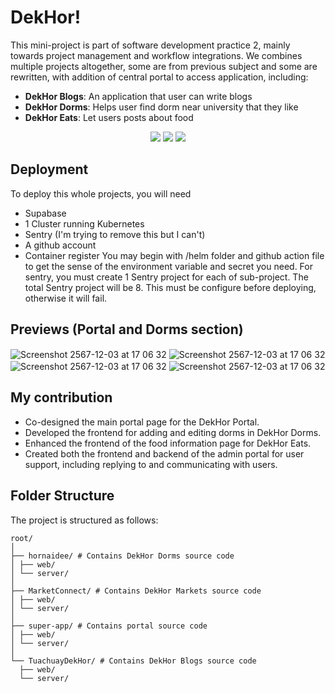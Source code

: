 # DekHor!
This mini-project is part of software development practice 2, mainly towards project management and workflow integrations. We combines multiple projects altogether, some are from previous subject and some are rewritten, with addition of central portal to access application, including:
- **DekHor Blogs**: An application that user can write blogs
- **DekHor Dorms**: Helps user find dorm near university that they like
- **DekHor Eats**: Let users posts about food

<p align="center">
    <img src="https://img.shields.io/github/contributors/NickKhunapoj/dekhor-portal?color=dark-green"> <img src="https://img.shields.io/github/stars/NickKhunapoj/dekhor-portal?style=social"> <img src="https://img.shields.io/github/license/NickKhunapoj/dekhor-portal">

## Deployment
To deploy this whole projects, you will need
- Supabase
- 1 Cluster running Kubernetes
- Sentry (I'm trying to remove this but I can't)
- A github account
- Container register
You may begin with /helm folder and github action file to get the sense of the environment variable and secret you need.
For sentry, you must create 1 Sentry project for each of sub-project. The total Sentry project will be 8. This must be configure before deploying, otherwise it will fail.

## Previews (Portal and Dorms section)
<img align="center" alt="Screenshot 2567-12-03 at 17 06 32" src="https://github.com/user-attachments/assets/7c974dfa-f977-48b2-8c91-c1659781e0ad">
<img align="center" alt="Screenshot 2567-12-03 at 17 06 32" src="https://github.com/user-attachments/assets/2a78e1c7-cf3c-4511-8375-b00f0700e150">
<img align="center" alt="Screenshot 2567-12-03 at 17 06 32" src="https://github.com/user-attachments/assets/bc0e221a-735b-4ca4-abc5-16ce1595cb81">
<img align="center" alt="Screenshot 2567-12-03 at 17 06 32" src="https://github.com/user-attachments/assets/e98e1c3b-ede1-4f7c-9504-73b2a2c95974">

## My contribution
- Co-designed the main portal page for the DekHor Portal.
- Developed the frontend for adding and editing dorms in DekHor Dorms.
- Enhanced the frontend of the food information page for DekHor Eats.
- Created both the frontend and backend of the admin portal for user support, including replying to and communicating with users.

## Folder Structure
The project is structured as follows:
```
root/
│
├── hornaidee/ # Contains DekHor Dorms source code
│ ├── web/
│ └── server/
│
├── MarketConnect/ # Contains DekHor Markets source code
│ ├── web/
│ └── server/
│
├── super-app/ # Contains portal source code
│ ├── web/
│ └── server/
│
└── TuachuayDekHor/ # Contains DekHor Blogs source code
  ├── web/
  └── server/
```
